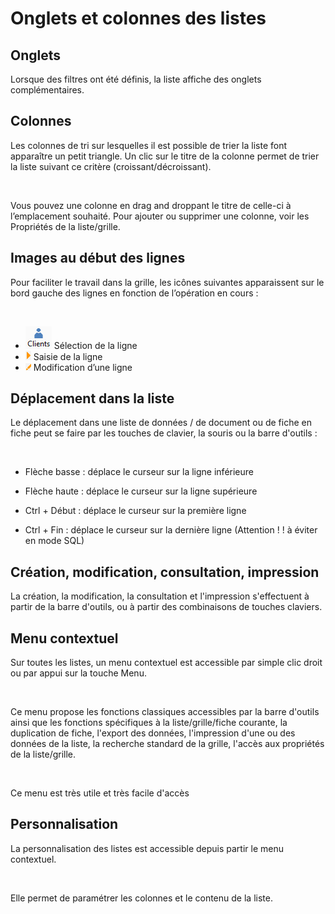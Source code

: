 # Onglets et colonnes des listes

## Onglets


Lorsque des filtres ont été définis, la liste affiche des onglets complémentaires.


## Colonnes


Les colonnes de tri sur lesquelles il est possible de trier la liste font apparaître un petit triangle. Un clic sur le titre de la colonne permet de trier la liste suivant ce critère (croissant/décroissant).


 


Vous pouvez une colonne en drag and droppant le titre de celle-ci à l’emplacement souhaité. Pour ajouter ou supprimer une colonne, voir les Propriétés de la liste/grille.


## Images au début des lignes


Pour faciliter le travail dans la grille, les icônes suivantes apparaissent sur le bord gauche des lignes en fonction de l’opération en cours :


 


* ![image\Gest0096_wmf.gif](../assets/images/OngletsColonnes/RepereSelection.gif "image\Gest0096_wmf.gif") Sélection de la ligne
* ![image\Gest0097_wmf.gif](../assets/images/OngletsColonnes/RepereSaisie.gif "image\Gest0097_wmf.gif") Saisie de la ligne
* ![image\Gest0098_wmf.gif](../assets/images/OngletsColonnes/RepereModification.gif "image\Gest0098_wmf.gif") Modification d’une ligne


## Déplacement dans la liste


Le déplacement dans une liste de données / de document ou de fiche en fiche peut se faire par les touches de clavier, la souris ou la barre d'outils :


 


* Flèche basse : déplace le curseur sur la ligne inférieure
* Flèche haute : déplace le curseur sur la ligne supérieure


* Ctrl + Début : déplace le curseur sur la première ligne


* Ctrl + Fin : déplace le curseur sur la dernière ligne (Attention ! ! à éviter en mode SQL)


## Création, modification, consultation, impression


La création, la modification, la consultation et l'impression s'effectuent à partir de la barre d'outils, ou à partir des combinaisons de touches claviers.


## Menu contextuel


Sur toutes les listes, un menu contextuel est accessible par simple clic droit ou par appui sur la touche Menu.


 


Ce menu propose les fonctions classiques accessibles par la barre d'outils ainsi que les fonctions spécifiques à la liste/grille/fiche courante, la duplication de fiche, l'export des données, l'impression d'une ou des données de la liste, la recherche standard de la grille, l'accès aux propriétés de la liste/grille.


 


Ce menu est très utile et très facile d'accès


## Personnalisation


La personnalisation des listes est accessible depuis partir le menu contextuel.


 


Elle permet de paramétrer les colonnes et le contenu de la liste.


